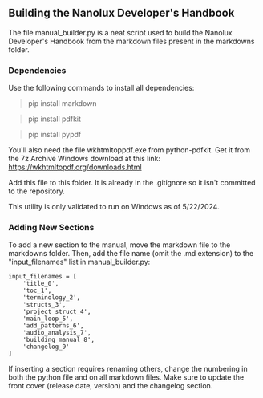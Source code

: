 ## Building the Nanolux Developer's Handbook ##

The file manual_builder.py is a neat script used to build the Nanolux Developer's Handbook from the markdown files present in the markdowns folder.

### Dependencies ###

Use the following commands to install all dependencies:

> pip install markdown

> pip install pdfkit

> pip install pypdf

You'll also need the file wkhtmltoppdf.exe from python-pdfkit. Get it from the 7z Archive Windows download at this link: https://wkhtmltopdf.org/downloads.html

Add this file to this folder. It is already in the .gitignore so it isn't committed to the repository.

This utility is only validated to run on Windows as of 5/22/2024.

### Adding New Sections ###

To add a new section to the manual, move the markdown file to the markdowns folder. Then, add the file name (omit the .md extension) to the "input\_filenames" list in manual\_builder.py:

	input_filenames = [
	    'title_0',
	    'toc_1',
	    'terminology_2',
	    'structs_3',
	    'project_struct_4',
	    'main_loop_5',
	    'add_patterns_6',
		'audio_analysis_7',
		'building_manual_8',
		'changelog_9'
	]

If inserting a section requires renaming others, change the numbering in both the python file and on all markdown files. Make sure to update the front cover (release date, version) and the changelog section.